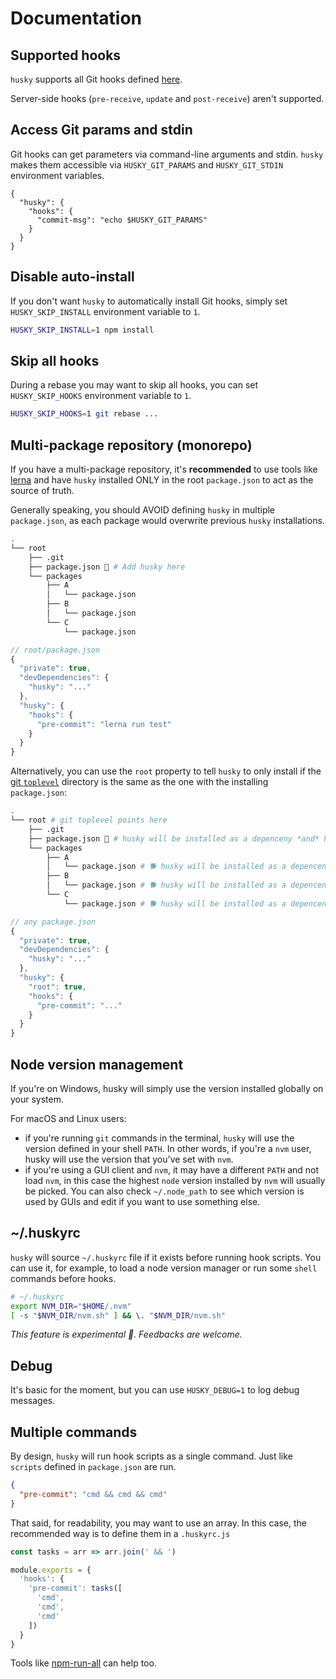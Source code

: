 # Documentation

## Supported hooks

`husky` supports all Git hooks defined [here](https://git-scm.com/docs/githooks).

Server-side hooks (`pre-receive`, `update` and `post-receive`) aren't supported.

## Access Git params and stdin

Git hooks can get parameters via command-line arguments and stdin. `husky` makes them accessible via `HUSKY_GIT_PARAMS` and `HUSKY_GIT_STDIN` environment variables.

```
{
  "husky": {
    "hooks": {
      "commit-msg": "echo $HUSKY_GIT_PARAMS"
    }
  }
}
```

## Disable auto-install

If you don't want `husky` to automatically install Git hooks, simply set `HUSKY_SKIP_INSTALL` environment variable to `1`.

```sh
HUSKY_SKIP_INSTALL=1 npm install
```

## Skip all hooks

During a rebase you may want to skip all hooks, you can set `HUSKY_SKIP_HOOKS` environment variable to `1`.

```sh
HUSKY_SKIP_HOOKS=1 git rebase ...
```

## Multi-package repository (monorepo)

If you have a multi-package repository, it's __recommended__ to use tools like [lerna](https://github.com/lerna/lerna) and have `husky` installed ONLY in the root `package.json` to act as the source of truth.

Generally speaking, you should AVOID defining `husky` in multiple `package.json`, as each package would overwrite previous `husky` installations.

```sh
.
└── root
    ├── .git
    ├── package.json 🐶 # Add husky here
    └── packages
        ├── A
        │   └── package.json
        ├── B
        │   └── package.json
        └── C
            └── package.json
```

```js
// root/package.json
{
  "private": true,
  "devDependencies": {
    "husky": "..."
  },
  "husky": {
    "hooks": {
      "pre-commit": "lerna run test"
    }
  }
}
```

Alternatively, you can use the `root` property to tell `husky` to only install if the [git `toplevel`](https://git-scm.com/docs/git-rev-parse#Documentation/git-rev-parse.txt---show-toplevel) directory is the same as the one with the installing `package.json`:

```sh
.
└── root # git toplevel points here
    ├── .git
    ├── package.json 🐶 # husky will be installed as a depenceny *and* hooks will be installed
    └── packages
        ├── A
        │   └── package.json # 🐕 husky will be installed as a depenceny *only* (i.e hooks will not installed)
        ├── B
        │   └── package.json # 🐕 husky will be installed as a depenceny *only* (i.e hooks will not installed)
        └── C
            └── package.json # 🐕 husky will be installed as a depenceny *only* (i.e hooks will not installed)
```

```js
// any package.json
{
  "private": true,
  "devDependencies": {
    "husky": "..."
  },
  "husky": {
    "root": true,
    "hooks": {
      "pre-commit": "..."
    }
  }
}
```

## Node version management

If you're on Windows, husky will simply use the version installed globally on your system.

For macOS and Linux users:
- if you're running `git` commands in the terminal, `husky` will use the version defined in your shell `PATH`. In other words, if you're a `nvm` user, husky will use the version that you've set with `nvm`.
- if you're using a GUI client and `nvm`, it may have a different `PATH` and not load `nvm`, in this case the highest `node` version installed by `nvm` will usually be picked. You can also check `~/.node_path` to see which version is used by GUIs and edit if you want to use something else.

## ~/.huskyrc

`husky` will source `~/.huskyrc` file if it exists before running hook scripts.
You can use it, for example, to load a node version manager or run some `shell` commands before hooks.

```sh
# ~/.huskyrc
export NVM_DIR="$HOME/.nvm"
[ -s "$NVM_DIR/nvm.sh" ] && \. "$NVM_DIR/nvm.sh"
```

_This feature is experimental 🧪. Feedbacks are welcome._

## Debug

It's basic for the moment, but you can use `HUSKY_DEBUG=1` to log debug messages.

## Multiple commands

By design, `husky` will run hook scripts as a single command. Just like `scripts` defined in `package.json` are run.

```json
{
  "pre-commit": "cmd && cmd && cmd"
}
```

That said, for readability, you may want to use an array. In this case, the recommended way is to define them in a `.huskyrc.js`

```js
const tasks = arr => arr.join(' && ')

module.exports = {
  'hooks': {
    'pre-commit': tasks([
      'cmd',
      'cmd',
      'cmd'
    ])
  }
}
```

Tools like [npm-run-all](https://github.com/mysticatea/npm-run-all) can help too.
